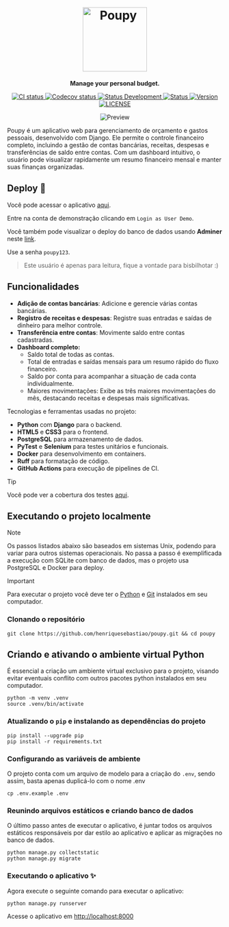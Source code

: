 <h1 align="center">
    <img src="project/utils/img/bitmap.png" alt="Poupy" width="150"/><br>
</h1>

<p align="center"><strong>Manage your personal budget.</strong></p>

<p align="center">
    <a href="https://github.com/henriquesebastiao/poupy/actions/workflows/ci.yml">
        <img src="https://github.com/henriquesebastiao/poupy/actions/workflows/ci.yml/badge.svg" alt="CI status"/>
    </a>
    <a href="https://coverage-badge.samuelcolvin.workers.dev/redirect/henriquesebastiao/poupy" > 
        <img src="https://coverage-badge.samuelcolvin.workers.dev/henriquesebastiao/poupy.svg" alt="Codecov status"/> 
    </a>
    <a href="https://github.com/henriquesebastiao/poupy/">
        <img alt="Status Development" src="https://img.shields.io/badge/status-stable-%232FBF50"/>
    </a>
    <a href="https://poupy.henriquesebastiao.com/">
        <img alt="Status" src="https://img.shields.io/website?url=https%3A%2F%2Fpoupy.henriquesebastiao.com%2F"/>
    </a>
    <a href="https://github.com/henriquesebastiao/poupy/releases/">
        <img alt="Version" src="https://img.shields.io/github/v/release/henriquesebastiao/poupy?color=blue"/>
    </a>
    <a href="https://github.com/henriquesebastiao/poupy/blob/main/LICENSE">
        <img alt="LICENSE" src="https://img.shields.io/github/license/henriquesebastiao/poupy?color=blue"/>
    </a>
</p>

<p align="center">
    <img src="project/utils/img/screenshot.png" alt="Preview"/>
</p>

Poupy é um aplicativo web para gerenciamento de orçamento e gastos pessoais, desenvolvido com Django. Ele permite o controle financeiro completo, incluindo a gestão de contas bancárias, receitas, despesas e transferências de saldo entre contas. Com um dashboard intuitivo, o usuário pode visualizar rapidamente um resumo financeiro mensal e manter suas finanças organizadas.

## Deploy 🚀

Você pode acessar o aplicativo [aqui](https://poupy.henriquesebastiao.com/app/login).

Entre na conta de demonstração clicando em `Login as User Demo`.

Você também pode visualizar o deploy do banco de dados usando **Adminer** neste [link](https://adminer.henriquesebastiao.com/?pgsql=projects_postgres&username=poupy&db=poupy&ns=public).

Use a senha `poupy123`.

> Este usuário é apenas para leitura, fique a vontade para bisbilhotar :)

## Funcionalidades

- **Adição de contas bancárias**: Adicione e gerencie várias contas bancárias.
- **Registro de receitas e despesas**: Registre suas entradas e saídas de dinheiro para melhor controle.
- **Transferência entre contas**: Movimente saldo entre contas cadastradas.
- **Dashboard completo:**
    - Saldo total de todas as contas.
    - Total de entradas e saídas mensais para um resumo rápido do fluxo financeiro.
    - Saldo por conta para acompanhar a situação de cada conta individualmente.
    - Maiores movimentações: Exibe as três maiores movimentações do mês, destacando receitas e despesas mais significativas.

Tecnologias e ferramentas usadas no projeto:

- **Python** com **Django** para o backend.
- **HTML5** e **CSS3** para o frontend.
- **PostgreSQL** para armazenamento de dados.
- **PyTest** e **Selenium** para testes unitários e funcionais.
- **Docker** para desenvolvimento em containers.
- **Ruff** para formatação de código.
- **GitHub Actions** para execução de pipelines de CI.

> [!TIP]
> Você pode ver a cobertura dos testes [aqui](https://coverage-badge.samuelcolvin.workers.dev/redirect/henriquesebastiao/poupy).

## Executando o projeto localmente

> [!NOTE]
> Os passos listados abaixo são baseados em sistemas Unix, podendo para variar para outros sistemas operacionais. No passa a passo é exemplificada a execução com SQLite com banco de dados, mas o projeto usa PostgreSQL e Docker para deploy.

> [!IMPORTANT]
> Para executar o projeto você deve ter o [Python](https://www.python.org/) e [Git](https://git-scm.com/) instalados em seu computador.

### Clonando o repositório

```shell
git clone https://github.com/henriquesebastiao/poupy.git && cd poupy
```

## Criando e ativando o ambiente virtual Python

É essencial a criação um ambiente virtual exclusivo para o projeto, visando evitar eventuais conflito com outros pacotes python instalados em seu computador.

```shell
python -m venv .venv
source .venv/bin/activate
```

### Atualizando o `pip` e instalando as dependências do projeto

```shell
pip install --upgrade pip
pip install -r requirements.txt
```

### Configurando as variáveis de ambiente

O projeto conta com um arquivo de modelo para a criação do `.env`, sendo assim, basta apenas duplicá-lo com o nome .env

```shell
cp .env.example .env
```

### Reunindo arquivos estáticos e criando banco de dados

O último passo antes de executar o aplicativo, é juntar todos os arquivos estáticos responsáveis por dar estilo ao aplicativo e aplicar as migrações no banco de dados.

```shell
python manage.py collectstatic
python manage.py migrate
```

### Executando o aplicativo ✨

Agora execute o seguinte comando para executar o aplicativo:

```shell
python manage.py runserver
```

Acesse o aplicativo em [http://localhost:8000](http://localhost:8000)
